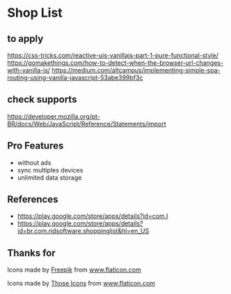 # Shop List


## to apply
https://css-tricks.com/reactive-uis-vanillajs-part-1-pure-functional-style/
https://gomakethings.com/how-to-detect-when-the-browser-url-changes-with-vanilla-js/
https://medium.com/altcampus/implementing-simple-spa-routing-using-vanilla-javascript-53abe399bf3c

## check supports
https://developer.mozilla.org/pt-BR/docs/Web/JavaScript/Reference/Statements/import


## Pro Features
- without ads
- sync multiples devices
- unlimited data storage


## References
- https://play.google.com/store/apps/details?id=com.l
- https://play.google.com/store/apps/details?id=br.com.ridsoftware.shoppinglist&hl=en_US


## Thanks for
Icons made by <a href="https://www.flaticon.com/authors/freepik" title="Freepik">Freepik</a> from <a href="https://www.flaticon.com/" title="Flaticon"> www.flaticon.com</a>
<div>Icons made by <a href="https://www.flaticon.com/authors/those-icons" title="Those Icons">Those Icons</a> from <a href="https://www.flaticon.com/" title="Flaticon">www.flaticon.com</a></div>

